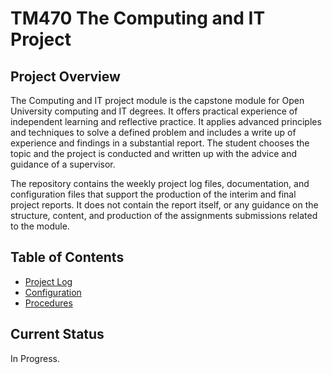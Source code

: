 # TM470 The Computing and IT Project

## Project Overview
The Computing and IT project module is the capstone module for Open University computing and IT degrees. It offers practical experience of independent learning and reflective practice. It applies advanced principles and techniques to solve a defined problem and includes a write up of experience and findings in a substantial report. The student chooses the topic and the project is conducted and written up with the advice and guidance of a supervisor.

The repository contains the weekly project log files, documentation, and configuration files that support the production of the interim and final project reports.  It does not contain the report itself, or any guidance on the structure, content, and production of the assignments submissions related to the module.

## Table of Contents
- [Project Log](logs/index.md)
- [Configuration](config/index.md)
- [Procedures](procedures/index.md)

## Current Status
In Progress.
